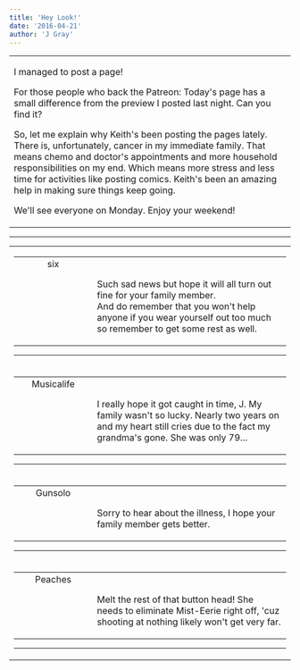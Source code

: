```yaml
---
title: 'Hey Look!'
date: '2016-04-21'
author: 'J Gray'
---
```


<div>
<!-- Main content here -->
<table border="0" class="post"><tbody><tr><td>
   
   <div class="post_body">
       <p>I managed to post a page! </p><p>For those people who back the Patreon: Today's page has a small difference from the preview I posted last night. Can you find it?</p><p>So, let me explain why Keith's been posting the pages lately. There is, unfortunately, cancer in my immediate family. That means chemo and doctor's appointments and more household responsibilities on my end. Which means more stress and less time for activities like posting comics. Keith's been an amazing help in making sure things keep going.</p><p>We'll see everyone on Monday. Enjoy your weekend!</p>
   </div>
   </td></tr>
   </tbody></table><hr><table style="width:100%; border:0;" class="comment_table"><tbody><tr><td width="100%"><a name=""> </a><div style="width:100%;" class="comment"><table border="0" width="100%"><tbody><tr><td align="center" valign="top" width="125">
<span class="comment_title"><center>six<br></center><a name="2692">&nbsp;</a></span><br>
<center><img src="https://www.gravatar.com/avatar.php?gravatar_id=fba2eeb04631c3f4446a0ea2beca76ea&amp;default=http%3A%2F%2Fmysteriesofthearcana.com%2Ftemplates%2Fmain%2Fimages%2Favatar.gif&amp;size=80&amp;rating=g" border="0" alt=""></center>
</td>
<td valign="top">


<p class="comment_text"> </p><p class="comment_text"><br> Such sad news but hope it will all turn out fine for your family member.
<br>And do remember that you won't help anyone if you wear yourself out too much so remember to get some rest as well.</p>
 

</td></tr></tbody></table>
<hr></div></td></tr><tr><td width="100%"><a name=""> </a><div style="width:100%;" class="comment"><table border="0" width="100%"><tbody><tr><td align="center" valign="top" width="125">
<span class="comment_title"><center>Musicalife<br></center><a name="2693">&nbsp;</a></span><br>
<center><img src="https://www.gravatar.com/avatar.php?gravatar_id=6f86cb0ffa70485e791906edfc2d1247&amp;default=http%3A%2F%2Fmysteriesofthearcana.com%2Ftemplates%2Fmain%2Fimages%2Favatar.gif&amp;size=80&amp;rating=g" border="0" alt=""></center>
</td>
<td valign="top">


<p class="comment_text"> </p><p class="comment_text"><br> I really hope it got caught in time, J. My family wasn't so lucky. Nearly two years on and my heart still cries due to the fact my grandma's gone. She was only 79...</p>
 

</td></tr></tbody></table>
<hr></div></td></tr><tr><td width="100%"><a name=""> </a><div style="width:100%;" class="comment"><table border="0" width="100%"><tbody><tr><td align="center" valign="top" width="125">
<span class="comment_title"><center>Gunsolo<br></center><a name="2694">&nbsp;</a></span><br>
<center><img src="https://www.gravatar.com/avatar.php?gravatar_id=a94f16ab08c7abb74820e668722a5ffc&amp;default=http%3A%2F%2Fmysteriesofthearcana.com%2Ftemplates%2Fmain%2Fimages%2Favatar.gif&amp;size=80&amp;rating=g" border="0" alt=""></center>
</td>
<td valign="top">


<p class="comment_text"> </p><p class="comment_text"><br> Sorry to hear about the illness, I hope your family member gets better.<br></p>
 

</td></tr></tbody></table>
<hr></div></td></tr><tr><td width="100%"><a name=""> </a><div style="width:100%;" class="comment"><table border="0" width="100%"><tbody><tr><td align="center" valign="top" width="125">
<span class="comment_title"><center>Peaches<br></center><a name="2695">&nbsp;</a></span><br>
<center><img src="https://www.gravatar.com/avatar.php?gravatar_id=804a5ed926f21aa257aeecc4133cfd45&amp;default=http%3A%2F%2Fmysteriesofthearcana.com%2Ftemplates%2Fmain%2Fimages%2Favatar.gif&amp;size=80&amp;rating=g" border="0" alt=""></center>
</td>
<td valign="top">


<p class="comment_text"> </p><p class="comment_text"><br> Melt the rest of that button head! She needs to eliminate Mist-Eerie right off, 'cuz shooting at nothing likely won't get very far.</p>
 

</td></tr></tbody></table>
<hr></div></td></tr></tbody></table>
<!-- End main content -->
              </div>
